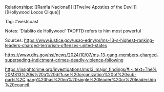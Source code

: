 
Relationships:
[[Ranfla Nacional]]
[[Twelve Apostles of the Devil]]
[[Hollywood Locos Clique]]

Tag: #westcoast 

Notes:
'Diablito de Hollywood'
TAOFTD refers to him
most powerful

Sources:
https://www.justice.gov/usao-edny/pr/ms-13-s-highest-ranking-leaders-charged-terrorism-offenses-united-states

https://www.dhs.gov/hsi/news/2024/10/07/ms-13-gang-members-charged-superseding-indictment-crimes-deadly-violence-following

https://insightcrime.org/investigations/ms13_major_findings/#:~:text=The%20MS13%20is%20a%20diffuse%20organization%20of%20sub-parts%2C,gang%20has%20no%20single%20leader%20or%20leadership%20council.
